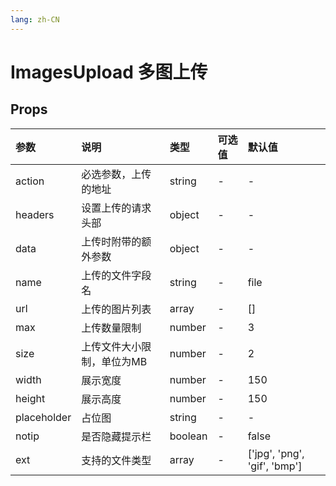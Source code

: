 ```yaml
---
lang: zh-CN
---
```


# ImagesUpload 多图上传

## Props

| 参数        | 说明                       | 类型    | 可选值 | 默认值                       |
| :---------- | :------------------------- | :------ | :----- | :--------------------------- |
| action      | 必选参数，上传的地址       | string  | -      | -                            |
| headers     | 设置上传的请求头部         | object  | -      | -                            |
| data        | 上传时附带的额外参数       | object  | -      | -                            |
| name        | 上传的文件字段名           | string  | -      | file                         |
| url         | 上传的图片列表             | array   | -      | []                           |
| max         | 上传数量限制               | number  | -      | 3                            |
| size        | 上传文件大小限制，单位为MB | number  | -      | 2                            |
| width       | 展示宽度                   | number  | -      | 150                          |
| height      | 展示高度                   | number  | -      | 150                          |
| placeholder | 占位图                     | string  | -      | -                            |
| notip       | 是否隐藏提示栏             | boolean | -      | false                        |
| ext         | 支持的文件类型             | array   | -      | ['jpg', 'png', 'gif', 'bmp'] |